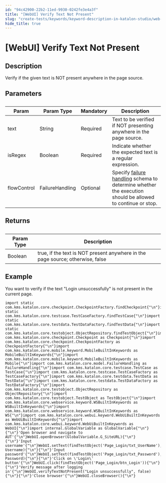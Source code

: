```yaml
---
id: "94c42900-22b2-11ed-9930-0242fe3e4a3f"
title: "[WebUI] Verify Text Not Present"
slug: "create-tests/keywords/keyword-description-in-katalon-studio/web-ui-keywords/webui-verify-text-not-present"
hide_title: true
---
```


# <a id="id_0" class="anchor_top_offset"/><a id="ariaid-title1" class="anchor_top_offset"/>[WebUI] Verify Text Not Present


## <a id="id_0__id_1" class="anchor_top_offset"/>Description  

              
<p xmlns="http://www.w3.org/1999/xhtml" className="p">Verify if the given text is NOT present anywhere in the page   source.</p> 
      

## <a id="id_0__id_2" class="anchor_top_offset"/>Parameters  

              
<table xmlns="http://www.w3.org/1999/xhtml" className="table anchor_top_offset" id="id_0__4c7cb924-53ad-48b4-881a-7d3d5a52a60c"><caption /><thead className="thead"><tr className><th className="entry anchor_top_offset" id="id_0__4c7cb924-53ad-48b4-881a-7d3d5a52a60c__entry__1">Param</th><th className="entry anchor_top_offset" id="id_0__4c7cb924-53ad-48b4-881a-7d3d5a52a60c__entry__2">Param Type</th><th className="entry anchor_top_offset" id="id_0__4c7cb924-53ad-48b4-881a-7d3d5a52a60c__entry__3">Mandatory</th><th className="entry anchor_top_offset" id="id_0__4c7cb924-53ad-48b4-881a-7d3d5a52a60c__entry__4">Description</th></tr></thead><tbody className="tbody"><tr className><td className="entry" headers="id_0__4c7cb924-53ad-48b4-881a-7d3d5a52a60c__entry__1 id_0__4c7cb924-53ad-48b4-881a-7d3d5a52a60c__entry__2 id_0__4c7cb924-53ad-48b4-881a-7d3d5a52a60c__entry__3 id_0__4c7cb924-53ad-48b4-881a-7d3d5a52a60c__entry__4 ">text</td><td className="entry" headers="id_0__4c7cb924-53ad-48b4-881a-7d3d5a52a60c__entry__1 id_0__4c7cb924-53ad-48b4-881a-7d3d5a52a60c__entry__2 id_0__4c7cb924-53ad-48b4-881a-7d3d5a52a60c__entry__3 id_0__4c7cb924-53ad-48b4-881a-7d3d5a52a60c__entry__4 ">String</td><td className="entry" headers="id_0__4c7cb924-53ad-48b4-881a-7d3d5a52a60c__entry__1 id_0__4c7cb924-53ad-48b4-881a-7d3d5a52a60c__entry__2 id_0__4c7cb924-53ad-48b4-881a-7d3d5a52a60c__entry__3 id_0__4c7cb924-53ad-48b4-881a-7d3d5a52a60c__entry__4 ">Required</td><td className="entry" headers="id_0__4c7cb924-53ad-48b4-881a-7d3d5a52a60c__entry__1 id_0__4c7cb924-53ad-48b4-881a-7d3d5a52a60c__entry__2 id_0__4c7cb924-53ad-48b4-881a-7d3d5a52a60c__entry__3 id_0__4c7cb924-53ad-48b4-881a-7d3d5a52a60c__entry__4 ">Text to be verified if NOT presenting anywhere in the page         source.</td></tr><tr className><td className="entry" headers="id_0__4c7cb924-53ad-48b4-881a-7d3d5a52a60c__entry__1 id_0__4c7cb924-53ad-48b4-881a-7d3d5a52a60c__entry__2 id_0__4c7cb924-53ad-48b4-881a-7d3d5a52a60c__entry__3 id_0__4c7cb924-53ad-48b4-881a-7d3d5a52a60c__entry__4 ">isRegex</td><td className="entry" headers="id_0__4c7cb924-53ad-48b4-881a-7d3d5a52a60c__entry__1 id_0__4c7cb924-53ad-48b4-881a-7d3d5a52a60c__entry__2 id_0__4c7cb924-53ad-48b4-881a-7d3d5a52a60c__entry__3 id_0__4c7cb924-53ad-48b4-881a-7d3d5a52a60c__entry__4 ">Boolean</td><td className="entry" headers="id_0__4c7cb924-53ad-48b4-881a-7d3d5a52a60c__entry__1 id_0__4c7cb924-53ad-48b4-881a-7d3d5a52a60c__entry__2 id_0__4c7cb924-53ad-48b4-881a-7d3d5a52a60c__entry__3 id_0__4c7cb924-53ad-48b4-881a-7d3d5a52a60c__entry__4 ">Required</td><td className="entry" headers="id_0__4c7cb924-53ad-48b4-881a-7d3d5a52a60c__entry__1 id_0__4c7cb924-53ad-48b4-881a-7d3d5a52a60c__entry__2 id_0__4c7cb924-53ad-48b4-881a-7d3d5a52a60c__entry__3 id_0__4c7cb924-53ad-48b4-881a-7d3d5a52a60c__entry__4 ">Indicate whether the expected text is a regular         expression.</td></tr><tr className><td className="entry" headers="id_0__4c7cb924-53ad-48b4-881a-7d3d5a52a60c__entry__1 id_0__4c7cb924-53ad-48b4-881a-7d3d5a52a60c__entry__2 id_0__4c7cb924-53ad-48b4-881a-7d3d5a52a60c__entry__3 id_0__4c7cb924-53ad-48b4-881a-7d3d5a52a60c__entry__4 ">flowControl</td><td className="entry" headers="id_0__4c7cb924-53ad-48b4-881a-7d3d5a52a60c__entry__1 id_0__4c7cb924-53ad-48b4-881a-7d3d5a52a60c__entry__2 id_0__4c7cb924-53ad-48b4-881a-7d3d5a52a60c__entry__3 id_0__4c7cb924-53ad-48b4-881a-7d3d5a52a60c__entry__4 ">FailureHandling</td><td className="entry" headers="id_0__4c7cb924-53ad-48b4-881a-7d3d5a52a60c__entry__1 id_0__4c7cb924-53ad-48b4-881a-7d3d5a52a60c__entry__2 id_0__4c7cb924-53ad-48b4-881a-7d3d5a52a60c__entry__3 id_0__4c7cb924-53ad-48b4-881a-7d3d5a52a60c__entry__4 ">Optional</td><td className="entry" headers="id_0__4c7cb924-53ad-48b4-881a-7d3d5a52a60c__entry__1 id_0__4c7cb924-53ad-48b4-881a-7d3d5a52a60c__entry__2 id_0__4c7cb924-53ad-48b4-881a-7d3d5a52a60c__entry__3 id_0__4c7cb924-53ad-48b4-881a-7d3d5a52a60c__entry__4 ">Specify <a className="xref" href="/docs/maintain/configure-failure-handling-settings-in-katalon-studio">failure handling</a> schema to         determine whether the execution should be allowed to continue or         stop.</td></tr></tbody></table> 
      

## <a id="id_0__id_3" class="anchor_top_offset"/>Returns

              
<table xmlns="http://www.w3.org/1999/xhtml" className="table anchor_top_offset" id="id_0__ff78210e-bace-4c78-87b9-c2b1f824d5fe"><caption /><thead className="thead"><tr className><th className="entry anchor_top_offset" id="id_0__ff78210e-bace-4c78-87b9-c2b1f824d5fe__entry__1">Param Type</th><th className="entry anchor_top_offset" id="id_0__ff78210e-bace-4c78-87b9-c2b1f824d5fe__entry__2">Description</th></tr></thead><tbody className="tbody"><tr className><td className="entry" headers="id_0__ff78210e-bace-4c78-87b9-c2b1f824d5fe__entry__1 id_0__ff78210e-bace-4c78-87b9-c2b1f824d5fe__entry__2 ">Boolean</td><td className="entry" headers="id_0__ff78210e-bace-4c78-87b9-c2b1f824d5fe__entry__1 id_0__ff78210e-bace-4c78-87b9-c2b1f824d5fe__entry__2 ">true, if the text is NOT present anywhere in the page         source; otherwise, false</td></tr></tbody></table> 
      

## <a id="id_0__id_4" class="anchor_top_offset"/>Example 

              
<p xmlns="http://www.w3.org/1999/xhtml" className="p">You want to verify if the text "Login unsuccessfully" is not   present in the current page.</p> 
              
<pre xmlns="http://www.w3.org/1999/xhtml" className="pre codeblock"><code>import static com.kms.katalon.core.checkpoint.CheckpointFactory.findCheckpoint{"\n"}import static com.kms.katalon.core.testcase.TestCaseFactory.findTestCase{"\n"}import static com.kms.katalon.core.testdata.TestDataFactory.findTestData{"\n"}import static com.kms.katalon.core.testobject.ObjectRepository.findTestObject{"\n"}import com.kms.katalon.core.checkpoint.Checkpoint as Checkpoint{"\n"}import com.kms.katalon.core.checkpoint.CheckpointFactory as CheckpointFactory{"\n"}import com.kms.katalon.core.mobile.keyword.MobileBuiltInKeywords as MobileBuiltInKeywords{"\n"}import com.kms.katalon.core.mobile.keyword.MobileBuiltInKeywords as Mobile{"\n"}import com.kms.katalon.core.model.FailureHandling as FailureHandling{"\n"}import com.kms.katalon.core.testcase.TestCase as TestCase{"\n"}import com.kms.katalon.core.testcase.TestCaseFactory as TestCaseFactory{"\n"}import com.kms.katalon.core.testdata.TestData as TestData{"\n"}import com.kms.katalon.core.testdata.TestDataFactory as TestDataFactory{"\n"}import com.kms.katalon.core.testobject.ObjectRepository as ObjectRepository{"\n"}import com.kms.katalon.core.testobject.TestObject as TestObject{"\n"}import com.kms.katalon.core.webservice.keyword.WSBuiltInKeywords as WSBuiltInKeywords{"\n"}import com.kms.katalon.core.webservice.keyword.WSBuiltInKeywords as WS{"\n"}import com.kms.katalon.core.webui.keyword.WebUiBuiltInKeywords as WebUiBuiltInKeywords{"\n"}import com.kms.katalon.core.webui.keyword.WebUiBuiltInKeywords as WebUI{"\n"}import internal.GlobalVariable as GlobalVariable{"\n"}{"\n"}'Open browser and navigate to AUT'{"\n"}WebUI.openBrowser(GlobalVariable.G_SiteURL){"\n"}{"\n"}'Input username'{"\n"}WebUI.setText(findTestObject('Page_Login/txt_UserName'), Username){"\n"}{"\n"}'Input password'{"\n"}WebUI.setText(findTestObject('Page_Login/txt_Password'), Password){"\n"}{"\n"}'Click on \'Login\' button'{"\n"}WebUI.click(findTestObject('Page_Login/btn_Login')){"\n"}{"\n"}'Verify message after logging in'{"\n"}WebUI.verifyTextNotPresent("Login unsuccessfully", false){"\n"}{"\n"}'Close browser'{"\n"}WebUI.closeBrowser(){"\n"}</code></pre> 
            
